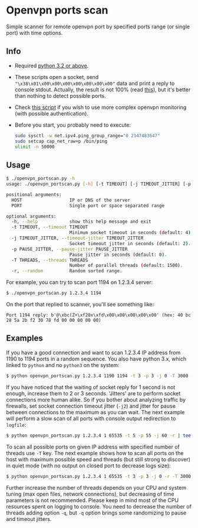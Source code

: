 # Openvpn ports scan

Simple scanner for remote openvpn port by specified ports range (or single port) with time options.

## Info

- Required [python 3.2 or above](https://docs.python.org/3/library/concurrent.futures.html).
- These scripts open a socket, send `"\x38\x01\x00\x00\x00\x00\x00\x00\x00"` data and print a reply to console stdout.
Actually, the result is not 100% (read [this](https://www.usenix.org/system/files/sec22-xue-diwen.pdf)), but it's better
than nothing to detect possible ports.
- Check [this script](https://github.com/liquidat/nagios-icinga-openvpn) if you wish to use more complex openvpn
monitoring (with possible authentication).
- Before you start, you probably need to execute:

  ```bash
  sudo sysctl -w net.ipv4.ping_group_range="0 2147483647"
  sudo setcap cap_net_raw+p /bin/ping
  ulimit -n 50000
  ```

## Usage

```bash
$ ./openvpn_portscan.py -h
usage: ./openvpn_portscan.py [-h] [-t TIMEOUT] [-j TIMEOUT_JITTER] [-p PAUSE_JITTER] [-r] HOST PORT [PORT ...]

positional arguments:
  HOST                  IP or DNS of the server
  PORT                  Single port or space separated range

optional arguments:
  -h, --help            show this help message and exit
  -t TIMEOUT, --timeout TIMEOUT
                        Minimum socket timeout in seconds (default: 4).
  -j TIMEOUT_JITTER, --timeout-jitter TIMEOUT_JITTER
                        Socket timeout jitter in seconds (default: 2).
  -p PAUSE_JITTER, --pause-jitter PAUSE_JITTER
                        Pause jitter in seconds (default: 0).
  -T THREADS, --threads THREADS
                        Number of parallel threads (default: 1500).
  -r, --random          Random sorted range.

```

For example, you can try to scan port 1194 on 1.2.3.4 server:

```bash
$ ./openvpn_portscan.py 1.2.3.4 1194
```

On the port that replied to scanner, you'll see something like:

```text
Port 1194 reply: b'@\xbc(Z+\xf20x\xfd\x00\x00\x00\x00\x00' (hex: 40 bc 28 5a 2b f2 30 78 fd 00 00 00 00 00)
```

## Examples

If you have a good connection and want to scan 1.2.3.4 IP address from 1190 to 1194 ports in a random sequence. You also
have python 3.x, which linked to `python` and no `python3` on the system:

```bash
$ python openvpn_portscan.py 1.2.3.4 1190 1194 -t 3 -p 3 -j 0 -T 3000 -r
```

If you have noticed that the waiting of socket reply for 1 second is not enough, increase them to 2 or 3 seconds.
'Jitters' are to perform socket connections more human alike. So if you bother about analyzing traffic by firewalls,
set socket connection timeout jitter (`-j2`) and jitter for pause between connections to the maximum as you can wait.
The next example will perform a slow scan of all ports with console output redirection to `logfile`:

```bash
$ python openvpn_portscan.py 1.2.3.4 1 65535 -t 5 -p 55 -j 60 -r | tee -a logfile
```

To scan all possible ports on given IP address with specified number of threads use `-T` key. The next example shows how
to scan all ports on the host with maximum possible speed and threads (but still strong to discover) in quiet mode (with
no output on closed port to decrease logs size):

```bash
$ python openvpn_portscan.py 1.2.3.4 1 65535 -t 3 -p 3 -j 0 -r -T 3000 -q
```

Further increase the number of threads depends on your CPU and system tuning (max open files, network connections), but
decreasing of time parameters is not recommended. Please keep in mind most of the CPU resources spent on logging to
console. You need to decrease the number of threads adding option `-q`, but `-q` option brings some randomizing to pause
and timeout jitters.